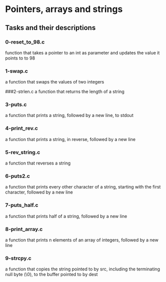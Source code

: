 # Pointers, arrays and strings

## Tasks and their descriptions

### 0-reset_to_98.c
function that takes a pointer to an int as parameter and updates the value it
points to to 98

### 1-swap.c
a function that swaps the values of two integers

###2-strlen.c
a function that returns the length of a string

### 3-puts.c
a function that prints a string, followed by a new line, to stdout

### 4-print_rev.c
a function that prints a string, in reverse, followed by a new line

### 5-rev_string.c
a function that reverses a string

### 6-puts2.c
a function that prints every other character of a string, starting with the
first character, followed by a new line

### 7-puts_half.c
a function that prints half of a string, followed by a new line

### 8-print_array.c
a function that prints n elements of an array of integers, followed by a new
line

### 9-strcpy.c
a function that copies the string pointed to by src, including the
terminating null byte (\0), to the buffer pointed to by dest
